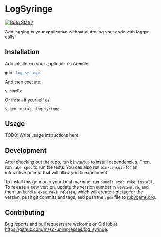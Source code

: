 # LogSyringe

[![Build Status](https://travis-ci.org/meso-unimpressed/log_syringe.svg?branch=master)](https://travis-ci.org/meso-unimpressed/log_syringe)

Add logging to your application without cluttering your code with logger calls.

## Installation

Add this line to your application's Gemfile:

```ruby
gem 'log_syringe'
```

And then execute:

    $ bundle

Or install it yourself as:

    $ gem install log_syringe

## Usage

TODO: Write usage instructions here

## Development

After checking out the repo, run `bin/setup` to install dependencies. Then, run
`rake spec` to run the tests. You can also run `bin/console` for an interactive
prompt that will allow you to experiment.

To install this gem onto your local machine, run `bundle exec rake install`. To
release a new version, update the version number in `version.rb`, and then run
`bundle exec rake release`, which will create a git tag for the version, push
git commits and tags, and push the `.gem` file to
[rubygems.org](https://rubygems.org).

## Contributing

Bug reports and pull requests are welcome on GitHub at
https://github.com/meso-unimpressed/log_syringe.

